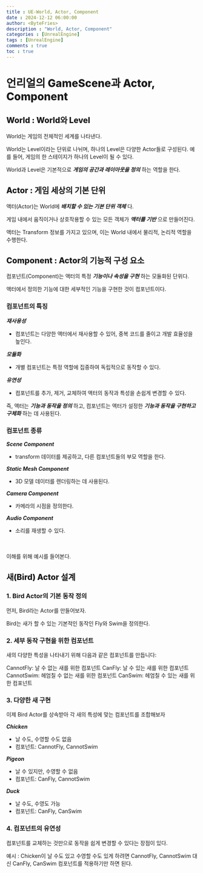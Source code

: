 ```yaml
---
title : UE-World, Actor, Component
date : 2024-12-12 06:00:00
author: <ByteFries>
description : "World, Actor, Component"
categories : [UnrealEngine]
tags : [UnrealEngine]
comments : true
toc : true
---
```


# <span style = "font-weight: 800;">언리얼의 GameScene과 Actor, Component</span>

## <span style = "font-weight: 800;">World : World와 Level</span>

World는 게임의 전체적인 세계를 나타낸다.

World는 Level이라는 단위로 나뉘며, 하나의 Level은 다양한 Actor들로 구성된다. 예를 들어, 게임의 한 스테이지가 하나의 Level이 될 수 있다.

World과 Level은 기본적으로 ___게임의 공간과 레이아웃을 정의___ 하는 역할을 한다.

## <span style = "font-weight: 800;">Actor : 게임 세상의 기본 단위</span>
액터(Actor)는 World에 ___배치할 수 있는 기본 단위 객체___ 다.

게임 내에서 움직이거나 상호작용할 수 있는 모든 객체가 ___액터를 기반___ 으로 만들어진다. 

액터는 Transform 정보를 가지고 있으며, 이는 World 내에서 물리적, 논리적 역할을 수행한다.

## <span style = "font-weight: 800;">Component : Actor의 기능적 구성 요소</span>
컴포넌트(Component)는 액터의 특정 ___기능이나 속성을 구현___ 하는 모듈화된 단위다. 

액터에서 정의한 기능에 대한 세부적인 기능을 구현한 것이 컴포넌트이다.

### <span style = "font-weight: 800;">컴포넌트의 특징</span>
***재사용성***
- 컴포넌트는 다양한 액터에서 재사용할 수 있어, 중복 코드를 줄이고 개발 효율성을 높인다.

***모듈화***
- 개별 컴포넌트는 특정 역할에 집중하여 독립적으로 동작할 수 있다.

***유연성***
- 컴포넌트를 추가, 제거, 교체하여 액터의 동작과 특성을 손쉽게 변경할 수 있다.

즉, 액터는 ___기능과 동작을 정의___ 하고, 컴포넌트는 액터가 설정한 ___기능과 동작을 구현하고 구체화___ 하는 데 사용된다.

### <span style = "font-weight: 800;">컴포넌트 종류</span>

***Scene Component***
- transform 데이터를 제공하고, 다른 컴포넌트들의 부모 역할을 한다.

***Static Mesh Component***
- 3D 모델 데이터를 렌더링하는 데 사용된다.

***Camera Component***
- 카메라의 시점을 정의한다.

***Audio Component***
- 소리를 재생할 수 있다.

<br><br>
이해를 위해 예시를 들어본다.

## <span style = "font-weight: 800;">새(Bird) Actor 설계</span>

### 1. Bird Actor의 기본 동작 정의

먼저, Bird라는 Actor를 만들어보자.

Bird는 새가 할 수 있는 기본적인 동작인 Fly와 Swim을 정의한다.

### 2. 세부 동작 구현을 위한 컴포넌트
새의 다양한 특성을 나타내기 위해 다음과 같은 컴포넌트를 만듭니다:

CannotFly: 날 수 없는 새를 위한 컴포넌트
CanFly: 날 수 있는 새를 위한 컴포넌트
CannotSwim: 헤엄칠 수 없는 새를 위한 컴포넌트
CanSwim: 헤엄칠 수 있는 새를 위한 컴포넌트

### 3. 다양한 새 구현
이제 Bird Actor를 상속받아 각 새의 특성에 맞는 컴포넌트를 조합해보자

***Chicken***  
  - 날 수도, 수영할 수도 없음  
  - 컴포넌트: CannotFly, CannotSwim  

***Pigeon***  
  - 날 수 있지만, 수영할 수 없음  
  - 컴포넌트: CanFly, CannotSwim  

***Duck***  
  - 날 수도, 수영도 가능  
  - 컴포넌트: CanFly, CanSwim  

### 4. 컴포넌트의 유연성

컴포넌트를 교체하는 것만으로 동작을 쉽게 변경할 수 있다는 장점이 있다.  

예시 : Chicken이 날 수도 있고 수영할 수도 있게 하려면
CannotFly, CannotSwim 대신 CanFly, CanSwim 컴포넌트를 적용하기만 하면 된다.
